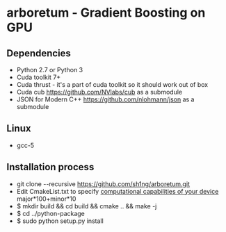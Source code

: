 # arboretum -  Gradient Boosting on GPU

## Dependencies
* Python 2.7 or Python 3
* Cuda toolkit 7+
* Cuda thrust - it's a part of cuda toolkit so it should work out of box
* Cuda cub https://github.com/NVlabs/cub as a submodule
* JSON for Modern C++ https://github.com/nlohmann/json as a submodule

## Linux
* gcc-5


## Installation process
* git clone --recursive https://github.com/sh1ng/arboretum.git
* Edit CmakeList.txt to specify [computational capabilities of your device](https://developer.nvidia.com/cuda-gpus) major\*100+minor\*10
* $ mkdir build && cd build && cmake .. && make -j
* $ cd ../python-package
* $ sudo python setup.py install
